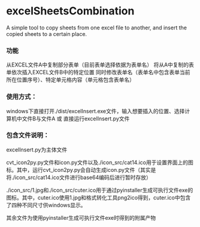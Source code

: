 # excelSheetsCombination
A simple tool to copy sheets from one excel file to another, and insert the copied sheets to a certain place.

### 功能
从EXCEL文件A中复制部分表单（目前表单选择依据为表单名）
将从A中复制的表单依次插入EXCEL文件B中的特定位置
同时修改表单名（表单名中包含表单当前所在位置序号）、特定单元格内容（单元格包含表单名）

### 使用方式：
windows下直接打开./dist/excelInsert.exe文件，输入想要插入的位置、选择计算机中文件B与文件A
或
直接运行excelInsert.py文件

### 包含文件说明：
excelInsert.py为主体文件

cvt_icon2py.py文件和icon.py文件以及./icon_src/cat14.ico用于设置界面上的图标。其中，运行cvt_icon2py.py会自动生成icon.py文件（其实是将./icon_src/cat14.ico文件进行base64编码后进行暂时存放）

./icon_src/1.jpg和./icon_src/cuter.ico用于通过pyinstaller生成可执行文件exe的图标。其中，cuter.ico使用1.jpg和格式转化工具png2ico得到，cuter.ico中包含了四种不同尺寸供windows显示。

其余文件为使用pyinstaller生成可执行文件exe时得到的附属产物

